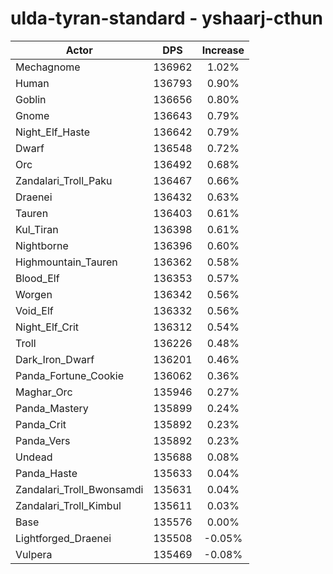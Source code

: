 # ulda-tyran-standard - yshaarj-cthun
| Actor | DPS | Increase |
|---|:---:|:---:|
|Mechagnome|136962|1.02%|
|Human|136793|0.90%|
|Goblin|136656|0.80%|
|Gnome|136643|0.79%|
|Night_Elf_Haste|136642|0.79%|
|Dwarf|136548|0.72%|
|Orc|136492|0.68%|
|Zandalari_Troll_Paku|136467|0.66%|
|Draenei|136432|0.63%|
|Tauren|136403|0.61%|
|Kul_Tiran|136398|0.61%|
|Nightborne|136396|0.60%|
|Highmountain_Tauren|136362|0.58%|
|Blood_Elf|136353|0.57%|
|Worgen|136342|0.56%|
|Void_Elf|136332|0.56%|
|Night_Elf_Crit|136312|0.54%|
|Troll|136226|0.48%|
|Dark_Iron_Dwarf|136201|0.46%|
|Panda_Fortune_Cookie|136062|0.36%|
|Maghar_Orc|135946|0.27%|
|Panda_Mastery|135899|0.24%|
|Panda_Crit|135892|0.23%|
|Panda_Vers|135892|0.23%|
|Undead|135688|0.08%|
|Panda_Haste|135633|0.04%|
|Zandalari_Troll_Bwonsamdi|135631|0.04%|
|Zandalari_Troll_Kimbul|135611|0.03%|
|Base|135576|0.00%|
|Lightforged_Draenei|135508|-0.05%|
|Vulpera|135469|-0.08%|
